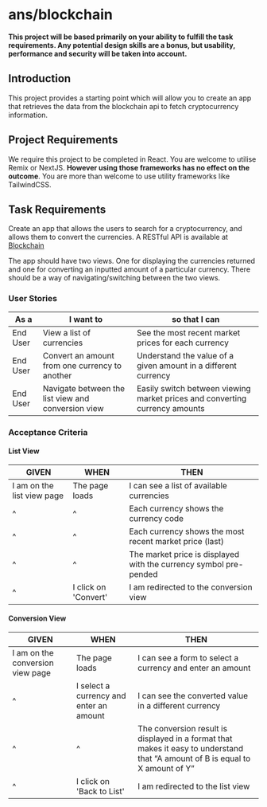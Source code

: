 # ans/blockchain

**This project will be based primarily on your ability to fulfill the task requirements. Any potential design skills are a bonus, but usability, performance and security will be taken into account.**

## Introduction

This project provides a starting point which will allow you to create an app that retrieves the data from the blockchain api to fetch cryptocurrency information.

## Project Requirements

We require this project to be completed in React. You are welcome to utilise Remix or NextJS. **However using those frameworks has no effect on the outcome**. You are more than welcome to use utility frameworks like TailwindCSS.

## Task Requirements

Create an app that allows the users to search for a cryptocurrency, and allows them to convert the currencies. A RESTful API is available at [Blockchain](https://blockchain.info/ticker)

The app should have two views. One for displaying the currencies returned and one for converting an inputted amount of a particular currency. There should be a way of navigating/switching between the two views.


### User Stories

| As a <type of user>       | I want to <perform some task>                        | so that I can <achieve some goal>                                             |
|---------------------------|------------------------------------------------------|-------------------------------------------------------------------------------|
| End User                  | View a list of currencies                            | See the most recent market prices for each currency                           |
| End User                  | Convert an amount from one currency to another       | Understand the value of a given amount in a different currency                |
| End User                  | Navigate between the list view and conversion view   | Easily switch between viewing market prices and converting currency amounts   |

### Acceptance Criteria

#### List View

| GIVEN                       | WHEN                   | THEN                                                                                  |
|-----------------------------|------------------------|---------------------------------------------------------------------------------------|
| I am on the list view page  | The page loads         | I can see a list of available currencies                                               |
| ^                           | ^                      | Each currency shows the currency code                                                  |
| ^                           | ^                      | Each currency shows the most recent market price (last)                                |
| ^                           | ^                      | The market price is displayed with the currency symbol pre-pended                      |
| ^                           | I click on 'Convert'   | I am redirected to the conversion view                                                 |

#### Conversion View

| GIVEN                           | WHEN                          | THEN                                                                                  |
|---------------------------------|-------------------------------|---------------------------------------------------------------------------------------|
| I am on the conversion view page| The page loads                | I can see a form to select a currency and enter an amount                              |
| ^                               | I select a currency and enter an amount | I can see the converted value in a different currency                                   |
| ^                               | ^                             | The conversion result is displayed in a format that makes it easy to understand that “A amount of B is equal to X amount of Y” |
| ^                               | I click on 'Back to List'     | I am redirected to the list view                                                      |